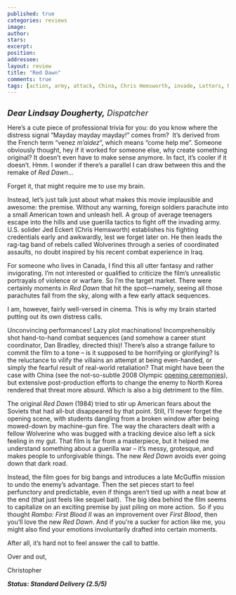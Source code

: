 ```yaml
---
published: true
categories: reviews
image:
author: 
stars: 
excerpt: 
position: 
addressee: 
layout: review
title: "Red Dawn"
comments: true
tags: [action, army, attack, China, Chris Hemsworth, invade, Letters, North Korea, Red Dawn, Remake, soviets, wolverines]
---
```

<div><p><span class="full-image-block ssNonEditable"><span><a href="/letters/2012/11/23/red-dawn.html"><img src="http://static.squarespace.com/static/5005f6bcc4aa41161b33e89e/5329cf1fe4b07c068ebf74de/5329cf1fe4b07c068ebf7731/1353694348767/Red%20Dawn.jpg" alt="" /></a></span></span></p>
<p><em><span style="font-size:130%;"><strong>Dear Lindsay Dougherty,</strong> Dispatcher</span></em></p>
<p>Here&rsquo;s a cute piece of professional trivia for you: do you know where the distress signal &ldquo;Mayday mayday mayday!&rdquo; comes from?&nbsp; It&rsquo;s derived from the French term &ldquo;venez <em>m&rsquo;aidez</em>&rdquo;, which means &ldquo;come help me&rdquo;. Someone obviously thought, hey if it worked for someone else, why create something original? It doesn&rsquo;t even have to make sense anymore. In fact, it&rsquo;s cooler if it doesn&rsquo;t. Hmm. I wonder if there&rsquo;s a parallel I can draw between this and the remake of <em>Red Dawn</em>&hellip;</p>
<p>Forget it, that might require me to use my brain.</p>
<p>Instead, let&rsquo;s just talk just about what makes this movie implausible and awesome: the premise. Without any warning, foreign soldiers parachute into a small American town and unleash hell. A group of average teenagers escape into the hills and use guerilla tactics to fight off the invading army. U.S. solider Jed Eckert (Chris Hemsworth) establishes his fighting credentials early and awkwardly, lest we forget later on. He then leads the rag-tag band of rebels called Wolverines through a series of coordinated assaults, no doubt inspired by his recent combat experience in Iraq.</p>
<p>For someone who lives in Canada, I find this all utter fantasy and rather invigorating. I&rsquo;m not interested or qualified to criticize the film&rsquo;s unrealistic portrayals of violence or warfare. So I&rsquo;m the target market. There were certainly moments in <em>Red Dawn</em> that hit the spot&mdash;namely, seeing all those parachutes fall from the sky, along with a few early attack sequences.</p>
<p>I am, however, fairly well-versed in cinema. This is why my brain started putting out its own distress calls.</p>
<p>Unconvincing performances! Lazy plot machinations! Incomprehensibly shot hand-to-hand combat sequences (and somehow a career stunt coordinator, Dan Bradley, directed this)! There&rsquo;s also a strange failure to commit the film to a tone &ndash; is it supposed to be horrifying or glorifying? Is the reluctance to vilify the villains an attempt at being even-handed, or simply the fearful result of real-world retaliation? That might have been the case with China (see the not-so-subtle 2008 Olympic <a href="http://www.youtube.com/watch?v=JsDY1Ha83M8">opening ceremonies</a>), but extensive post-production efforts to change the enemy to North Korea rendered that threat more absurd. Which is also a big detriment to the film.</p>
<p>The original <em>Red Dawn</em> (1984) tried to stir up American fears about the Soviets that had all-but disappeared by that point. Still, I&rsquo;ll never forget the opening scene, with students dangling from a broken window after being mowed-down by machine-gun fire. The way the characters dealt with a fellow Wolverine who was bugged with a tracking device also left a sick feeling in my gut. That film is far from a masterpiece, but it helped me understand something about a guerilla war &ndash; it&rsquo;s messy, grotesque, and makes people to unforgivable things. The new <em>Red Dawn</em> avoids ever going down that dark road.</p>
<p>Instead, the film goes for big bangs and introduces a late McGuffin mission to undo the enemy&rsquo;s advantage. Then the set pieces start to feel perfunctory and predictable, even if things aren&rsquo;t tied up with a neat bow at the end (that just feels like sequel bait).&nbsp; The big idea behind the film seems to capitalize on an exciting premise by just piling on more action.&nbsp; So if you thought <em>Rambo: First Blood II</em> was an improvement over <em>First Blood</em>, then you&rsquo;ll love the new <em>Red Dawn</em>. And if you&rsquo;re a sucker for action like me, you might also find your emotions involuntarily drafted into certain moments.</p>
<p>After all, it&rsquo;s hard not to feel answer the call to battle.</p>
<p>Over and out,</p>
<p>Christopher</p>
<p><strong><em>Status: Standard Delivery (2.5/5)</em></strong></p></div>
